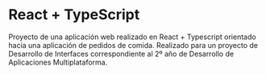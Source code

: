 # React + TypeScript 

Proyecto de una aplicación web realizado en React + Typescript orientado hacia una aplicación de pedidos de comida.
Realizado para un proyecto de Desarrollo de Interfaces correspondiente al 2º año de Desarrollo de Aplicaciones Multiplataforma.
